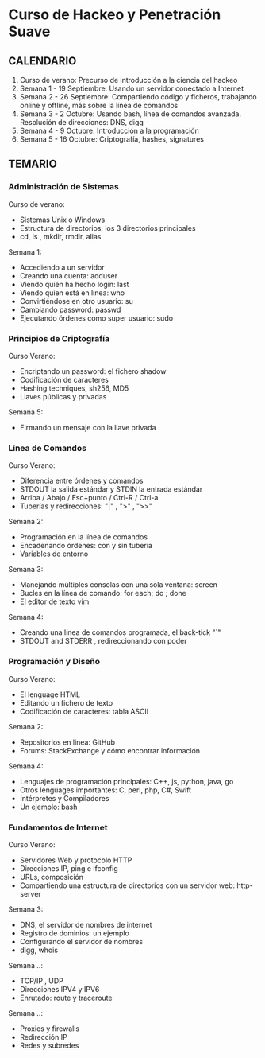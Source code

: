 # Curso de Hackeo y Penetración Suave

## CALENDARIO

  1. Curso de verano: Precurso de introducción a la ciencia del hackeo
  1. Semana 1 - 19 Septiembre: Usando un servidor conectado a Internet
  1. Semana 2 - 26 Septiembre: Compartiendo código y ficheros, trabajando online y offline, más sobre la línea de comandos
  1. Semana 3 - 2 Octubre: Usando bash, línea de comandos avanzada. Resolución de direcciones: DNS, digg
  1. Semana 4 - 9 Octubre: Introducción a la programación
  1. Semana 5 - 16 Octubre: Criptografía, hashes, signatures

## TEMARIO

### Administración de Sistemas

Curso de verano:
  * Sistemas Unix o Windows
  * Estructura de directorios, los 3 directorios principales
  * cd, ls , mkdir, rmdir, alias

Semana 1:
  * Accediendo a un servidor    
  * Creando una cuenta: adduser
  * Viendo quién ha hecho login: last
  * Viendo quien está en línea: who
  * Convirtiéndose en otro usuario: su
  * Cambiando password: passwd
  * Ejecutando órdenes como super usuario: sudo
    
### Principios de Criptografía

Curso Verano:
  * Encriptando un password: el fichero shadow
  * Codificación de caracteres
  * Hashing techniques, sh256, MD5
  * Llaves públicas y privadas

Semana 5:
  * Firmando un mensaje con la llave privada

### Línea de Comandos

Curso Verano:
  * Diferencia entre órdenes y comandos
  * STDOUT la salida estándar y STDIN la entrada estándar
  * Arriba / Abajo / Esc+punto / Ctrl-R / Ctrl-a
  * Tuberías y redirecciones: "|" , ">" , ">>"

Semana 2:
  * Programación en la línea de comandos
  * Encadenando órdenes: con y sín tubería
  * Variables de entorno

Semana 3:
  * Manejando múltiples consolas con una sola ventana: screen
  * Bucles en la línea de comando: for each; do ; done
  * El editor de texto vim
  
Semana 4:
  * Creando una línea de comandos programada, el back-tick "\`"
  * STDOUT and STDERR , redireccionando con poder

### Programación y Diseño

Curso Verano:
  * El lenguage HTML
  * Editando un fichero de texto
  * Codificación de caracteres: tabla ASCII
  
Semana 2:
  * Repositorios en linea: GitHub
  * Forums: StackExchange y cómo encontrar información

Semana 4:
  * Lenguajes de programación principales: C++, js, python, java, go
  * Otros lenguages importantes: C, perl, php, C#, Swift
  * Intérpretes y Compiladores
  * Un ejemplo: bash

### Fundamentos de Internet

Curso Verano:
  * Servidores Web y protocolo HTTP
  * Direcciones IP, ping e ifconfig
  * URLs, composición
  * Compartiendo una estructura de directorios con un servidor web: http-server

Semana 3:
  * DNS, el servidor de nombres de internet
  * Registro de dominios: un ejemplo
  * Configurando el servidor de nombres
  * digg, whois

Semana ..:
  * TCP/IP , UDP
  * Direcciones IPV4 y IPV6 
  * Enrutado: route y traceroute

Semana ..:
  * Proxies y firewalls
  * Redirección IP
  * Redes y subredes
  
